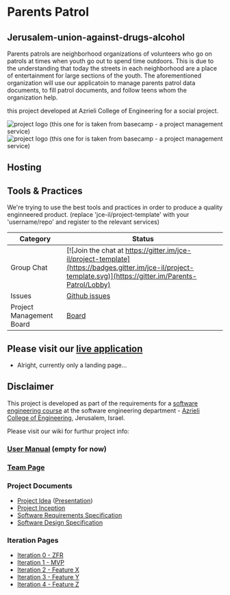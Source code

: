 # Parents Patrol
## Jerusalem-union-against-drugs-alcohol

Parents patrols are neighborhood organizations of volunteers who go on patrols at times when youth go out to spend time outdoors. 
This is due to the understanding that today the streets in each neighborhood are a place of entertainment for large sections of the youth.
The aforementioned organization will use our applicatoin to manage parents patrol data documents, to fill patrol documents, and follow  teens whom the organization help. 

this project developed at Azrieli College of Engineering for a social project.


![project logo (this one for is taken from basecamp - a project management service)](http://static.wixstatic.com/media/00de82_2038740ff78f497c8cc89cd7a564926b.png/v1/fill/w_291,h_115,al_c,usm_0.66_1.00_0.01/00de82_2038740ff78f497c8cc89cd7a564926b.png)
![project logo (this one for is taken from basecamp - a project management service)](http://static.wixstatic.com/media/00de82_6f35d7d805de4b989e7d29e16acb31d0.gif)


## Hosting


## Tools & Practices
We're trying to use the best tools and practices in order to produce a quality enginneered product.
(replace 'jce-il/project-template' with your 'username/repo' and register to the relevant services)

|Category|Status|
|---|---|
| Group Chat | [![Join the chat at https://gitter.im/jce-il/project-template](https://badges.gitter.im/jce-il/project-template.svg)](https://gitter.im/Parents-Patrol/Lobby) |
| Issues | [Github issues](https://github.com/ShiraCahen/Parents-Patrol/issues)|
| Project Management Board| [Board](https://github.com/ShiraCahen/Parents-Patrol/projects/1)|



## Please visit our [live application](https://demo.reactstarterkit.com/)
- Alright, currently only a landing page...


## Disclaimer
This project is developed as part of the requirements for a [software engineering course](https://github.com/jce-il/se-class/wiki) at the software engineering department - [Azrieli College of Engineering](http://www.jce.ac.il/), Jerusalem, Israel.

Please visit our wiki for furthur project info: 

### [User Manual](../../wiki/user-manual) (empty for now)

### [Team Page](../../wiki/team)

### Project Documents
- [Project Idea](http://www.igudjr.org.il/) ([Presentation](http://www.igudjr.org.il/))
- [Project Inception](../../wiki/inception)
- [Software Requirements Specification](../../wiki/srs)
- [Software Design Specification](../../wiki/sds)

### Iteration Pages
- [Iteration 0 - ZFR](https://github.com/ShiraCahen/Parents-Patrol/wiki/Iteration-0-ZFR)
- [Iteration 1 - MVP]()
- [Iteration 2 - Feature X]()
- [Iteration 3 - Feature Y]()
- [Iteration 4 - Feature Z]()



